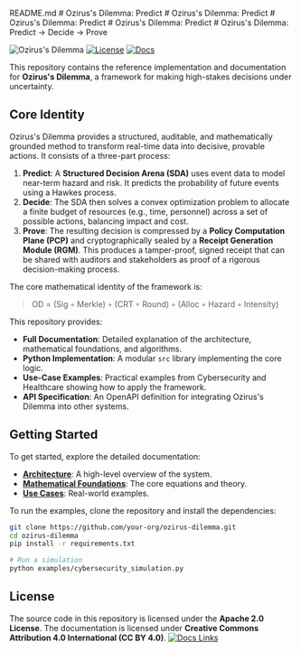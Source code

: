 README.md  # Ozirus's Dilemma: Predict # Ozirus's Dilemma: Predict # Ozirus's Dilemma: Predict # Ozirus's Dilemma: Predict # Ozirus's Dilemma: Predict -> Decide -> Prove

![Ozirus's Dilemma](https://img.shields.io/badge/Ozirus's_Dilemma-Predict_->_Decide_->_Prove-blue)
[![License](https://img.shields.io/badge/License-Apache_2.0-green.svg)](https://opensource.org/licenses/Apache-2.0)
[![Docs](https://img.shields.io/badge/Docs-CC--BY--4.0-lightgrey.svg)](https://creativecommons.org/licenses/by/4.0/)

This repository contains the reference implementation and documentation for **Ozirus's Dilemma**, a framework for making high-stakes decisions under uncertainty.

## Core Identity

Ozirus's Dilemma provides a structured, auditable, and mathematically grounded method to transform real-time data into decisive, provable actions. It consists of a three-part process:

1.  **Predict**: A **Structured Decision Arena (SDA)** uses event data to model near-term hazard and risk. It predicts the probability of future events using a Hawkes process.
2.  **Decide**: The SDA then solves a convex optimization problem to allocate a finite budget of resources (e.g., time, personnel) across a set of possible actions, balancing impact and cost.
3.  **Prove**: The resulting decision is compressed by a **Policy Computation Plane (PCP)** and cryptographically sealed by a **Receipt Generation Module (RGM)**. This produces a tamper-proof, signed receipt that can be shared with auditors and stakeholders as proof of a rigorous decision-making process.

The core mathematical identity of the framework is:
> OD = (Sig ◦ Merkle) ◦ (CRT ◦ Round) ◦ (Alloc ◦ Hazard ◦ Intensity)

This repository provides:
*   **Full Documentation**: Detailed explanation of the architecture, mathematical foundations, and algorithms.
*   **Python Implementation**: A modular `src` library implementing the core logic.
*   **Use-Case Examples**: Practical examples from Cybersecurity and Healthcare showing how to apply the framework.
*   **API Specification**: An OpenAPI definition for integrating Ozirus's Dilemma into other systems.

## Getting Started

To get started, explore the detailed documentation:

- **[Architecture](./docs/Architecture.md)**: A high-level overview of the system.
- **[Mathematical Foundations](./docs/Mathematical_Foundations.md)**: The core equations and theory.
- **[Use Cases](./docs/Use_Cases/)**: Real-world examples.

To run the examples, clone the repository and install the dependencies:
```bash
git clone https://github.com/your-org/ozirus-dilemma.git
cd ozirus-dilemma
pip install -r requirements.txt

# Run a simulation
python examples/cybersecurity_simulation.py
```

## License

The source code in this repository is licensed under the **Apache 2.0 License**.
The documentation is licensed under **Creative Commons Attribution 4.0 International (CC BY 4.0)**.
[![Docs Links](https://img.shields.io/badge/docs_links-checks)](#)
